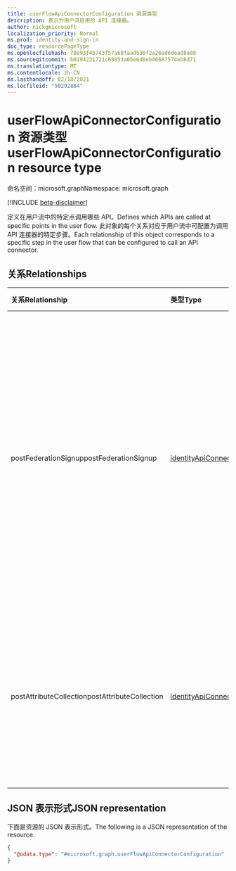 ```yaml
---
title: userFlowApiConnectorConfiguration 资源类型
description: 表示为用户流启用的 API 连接器。
author: nickgmicrosoft
localization_priority: Normal
ms.prod: identity-and-sign-in
doc_type: resourcePageType
ms.openlocfilehash: 78e93f4b743f57a68faad530f2a26ad6dead8a08
ms.sourcegitcommit: b0194231721c68053a0be6d8eb46687574eb8d71
ms.translationtype: MT
ms.contentlocale: zh-CN
ms.lasthandoff: 02/18/2021
ms.locfileid: "50292884"
---
```

# <a name="userflowapiconnectorconfiguration-resource-type"></a><span data-ttu-id="4327b-103">userFlowApiConnectorConfiguration 资源类型</span><span class="sxs-lookup"><span data-stu-id="4327b-103">userFlowApiConnectorConfiguration resource type</span></span>

<span data-ttu-id="4327b-104">命名空间：microsoft.graph</span><span class="sxs-lookup"><span data-stu-id="4327b-104">Namespace: microsoft.graph</span></span>

[!INCLUDE [beta-disclaimer](../../includes/beta-disclaimer.md)]

<span data-ttu-id="4327b-105">定义在用户流中的特定点调用哪些 API。</span><span class="sxs-lookup"><span data-stu-id="4327b-105">Defines which APIs are called at specific points in the user flow.</span></span>  <span data-ttu-id="4327b-106">此对象的每个关系对应于用户流中可配置为调用 API 连接器的特定步骤。</span><span class="sxs-lookup"><span data-stu-id="4327b-106">Each relationship of this object corresponds to a specific step in the user flow that can be configured to call an API connector.</span></span>

## <a name="relationships"></a><span data-ttu-id="4327b-107">关系</span><span class="sxs-lookup"><span data-stu-id="4327b-107">Relationships</span></span>

| <span data-ttu-id="4327b-108">关系</span><span class="sxs-lookup"><span data-stu-id="4327b-108">Relationship</span></span>            | <span data-ttu-id="4327b-109">类型</span><span class="sxs-lookup"><span data-stu-id="4327b-109">Type</span></span>                                            | <span data-ttu-id="4327b-110">说明</span><span class="sxs-lookup"><span data-stu-id="4327b-110">Description</span></span>                                                                                                                                             |
| :---------------------- | :---------------------------------------------- | :------------------------------------------------------------------------------------------------------------------------------------------------------ |
| <span data-ttu-id="4327b-111">postFederationSignup</span><span class="sxs-lookup"><span data-stu-id="4327b-111">postFederationSignup</span></span>    | [<span data-ttu-id="4327b-112">identityApiConnector</span><span class="sxs-lookup"><span data-stu-id="4327b-112">identityApiConnector</span></span>](identityapiconnector.md) | <span data-ttu-id="4327b-113">指定在用户注册 (时完成与外部标识提供程序 (如 Google、Facebook 或 Azure AD) 的联盟后要调用的 API (不适用于登录) 。</span><span class="sxs-lookup"><span data-stu-id="4327b-113">Specifies an API to call after federation with an external identity provider (like Google, Facebook, or Azure AD) is completed when user is signing up (does not apply to sign in).</span></span> |
| <span data-ttu-id="4327b-114">postAttributeCollection</span><span class="sxs-lookup"><span data-stu-id="4327b-114">postAttributeCollection</span></span> | [<span data-ttu-id="4327b-115">identityApiConnector</span><span class="sxs-lookup"><span data-stu-id="4327b-115">identityApiConnector</span></span>](identityapiconnector.md) | <span data-ttu-id="4327b-116">指定在用户提交收集的属性后以及注册期间创建用户之前要调用的 API。</span><span class="sxs-lookup"><span data-stu-id="4327b-116">Specifies an API to call after a user submits collected attributes and before the user is created during sign up.</span></span>                                                      |

## <a name="json-representation"></a><span data-ttu-id="4327b-117">JSON 表示形式</span><span class="sxs-lookup"><span data-stu-id="4327b-117">JSON representation</span></span>

<span data-ttu-id="4327b-118">下面是资源的 JSON 表示形式。</span><span class="sxs-lookup"><span data-stu-id="4327b-118">The following is a JSON representation of the resource.</span></span>
<!-- {
  "blockType": "resource",
  "@odata.type": "microsoft.graph.userFlowApiConnectorConfiguration"
}
-->

``` json
{
  "@odata.type": "#microsoft.graph.userFlowApiConnectorConfiguration"
}
```

<!-- {
  "type": "#page.annotation",
  "description": "User flow API Connector Configuration",
  "keywords": "",
  "section": "documentation",
  "tocPath": "",
  "suppressions": [
  ]
}-->
